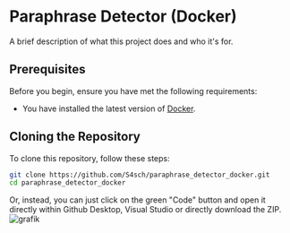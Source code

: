 # Paraphrase Detector (Docker)

A brief description of what this project does and who it's for.

## Prerequisites

Before you begin, ensure you have met the following requirements:

- You have installed the latest version of [Docker](https://www.docker.com/get-started).

## Cloning the Repository

To clone this repository, follow these steps:

```bash
git clone https://github.com/S4sch/paraphrase_detector_docker.git
cd paraphrase_detector_docker
```

Or, instead, you can just click on the green "Code" button and open it directly within Github Desktop, Visual Studio or directly download the ZIP.
![grafik](https://github.com/S4sch/paraphrase_detector_docker/assets/50823858/9cb0eba6-c722-4ce3-89b4-ecc7e65cc1a4)




